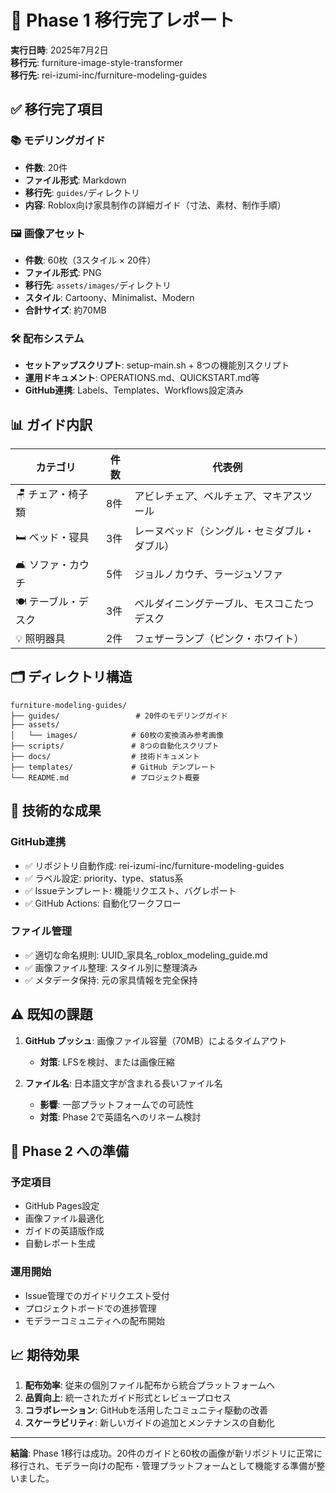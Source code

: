# 🎉 Phase 1 移行完了レポート

**実行日時**: 2025年7月2日  
**移行元**: furniture-image-style-transformer  
**移行先**: rei-izumi-inc/furniture-modeling-guides

## ✅ 移行完了項目

### 📚 モデリングガイド
- **件数**: 20件
- **ファイル形式**: Markdown
- **移行先**: `guides/`ディレクトリ
- **内容**: Roblox向け家具制作の詳細ガイド（寸法、素材、制作手順）

### 🖼️ 画像アセット
- **件数**: 60枚（3スタイル × 20件）
- **ファイル形式**: PNG
- **移行先**: `assets/images/`ディレクトリ
- **スタイル**: Cartoony、Minimalist、Modern
- **合計サイズ**: 約70MB

### 🛠️ 配布システム
- **セットアップスクリプト**: setup-main.sh + 8つの機能別スクリプト
- **運用ドキュメント**: OPERATIONS.md、QUICKSTART.md等
- **GitHub連携**: Labels、Templates、Workflows設定済み

## 📊 ガイド内訳

| カテゴリ | 件数 | 代表例 |
|----------|------|--------|
| 🪑 チェア・椅子類 | 8件 | アビレチェア、ベルチェア、マキアスツール |
| 🛏️ ベッド・寝具 | 3件 | レーヌベッド（シングル・セミダブル・ダブル） |
| 🛋️ ソファ・カウチ | 5件 | ジョルノカウチ、ラージュソファ |
| 🍽️ テーブル・デスク | 3件 | ベルダイニングテーブル、モスコこたつデスク |
| 💡 照明器具 | 2件 | フェザーランプ（ピンク・ホワイト） |

## 🗂️ ディレクトリ構造

```
furniture-modeling-guides/
├── guides/                 # 20件のモデリングガイド
├── assets/
│   └── images/            # 60枚の変換済み参考画像
├── scripts/               # 8つの自動化スクリプト
├── docs/                  # 技術ドキュメント
├── templates/             # GitHub テンプレート
└── README.md              # プロジェクト概要
```

## 🔧 技術的な成果

### GitHub連携
- ✅ リポジトリ自動作成: rei-izumi-inc/furniture-modeling-guides
- ✅ ラベル設定: priority、type、status系
- ✅ Issueテンプレート: 機能リクエスト、バグレポート
- ✅ GitHub Actions: 自動化ワークフロー

### ファイル管理
- ✅ 適切な命名規則: UUID_家具名_roblox_modeling_guide.md
- ✅ 画像ファイル整理: スタイル別に整理済み
- ✅ メタデータ保持: 元の家具情報を完全保持

## ⚠️ 既知の課題

1. **GitHub プッシュ**: 画像ファイル容量（70MB）によるタイムアウト
   - **対策**: LFSを検討、または画像圧縮
   
2. **ファイル名**: 日本語文字が含まれる長いファイル名
   - **影響**: 一部プラットフォームでの可読性
   - **対策**: Phase 2で英語名へのリネーム検討

## 🚀 Phase 2 への準備

### 予定項目
- GitHub Pages設定
- 画像ファイル最適化
- ガイドの英語版作成
- 自動レポート生成

### 運用開始
- Issue管理でのガイドリクエスト受付
- プロジェクトボードでの進捗管理
- モデラーコミュニティへの配布開始

## 📈 期待効果

1. **配布効率**: 従来の個別ファイル配布から統合プラットフォームへ
2. **品質向上**: 統一されたガイド形式とレビュープロセス
3. **コラボレーション**: GitHubを活用したコミュニティ駆動の改善
4. **スケーラビリティ**: 新しいガイドの追加とメンテナンスの自動化

---

**結論**: Phase 1移行は成功。20件のガイドと60枚の画像が新リポジトリに正常に移行され、モデラー向けの配布・管理プラットフォームとして機能する準備が整いました。
